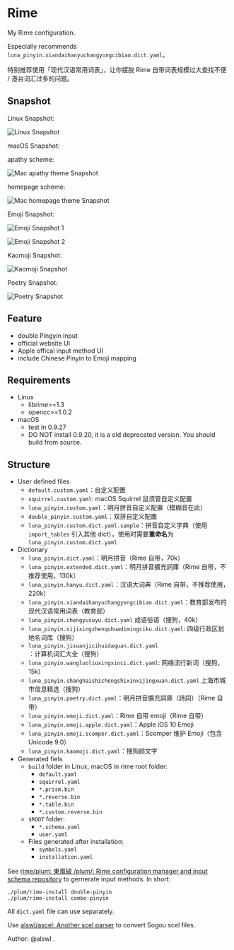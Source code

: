 # Rime

My Rime configuration.

Especially recommends `luna_pinyin.xiandaihanyuchangyongcibiao.dict.yaml`。

特别推荐使用「现代汉语常用词表」，让你摆脱 Rime 自带词表规模过大查找不便 / 港台词汇过多的问题。

## Snapshot

Linux Snapshot:

![Linux Snapshot](https://raw.githubusercontent.com/alswl/Rime/master/snapshots/linux-rime.png)

macOS Snapshot:

apathy scheme:

![Mac apathy theme Snapshot](https://raw.githubusercontent.com/alswl/Rime/master/snapshots/mac-rime-apathy.png)

homepage scheme:

![Mac homepage theme Snapshot](https://raw.githubusercontent.com/alswl/Rime/master/snapshots/mac-rime-homepage.png)

Emoji Snapshot:

![Emoji Snapshot 1](https://raw.githubusercontent.com/alswl/Rime/master/snapshots/emoji-1.png)

![Emoji Snapshot 2](https://raw.githubusercontent.com/alswl/Rime/master/snapshots/emoji-2.png)

Kaomoji Snapshot:

![Kaomoji Snapshot](https://raw.githubusercontent.com/alswl/Rime/master/snapshots/kaomoji.png)

Poetry Snapshot:

![Poetry Snapshot](https://raw.githubusercontent.com/alswl/Rime/master/snapshots/poetry.png)


## Feature

*   double Pingyin input
*   official website UI
*   Apple offical input method UI
*   include Chinese Pinyin to Emoji mapping


## Requirements

*   Linux
    *   librime>=1.3
    *   opencc>=1.0.2
*   macOS
    *   test in 0.9.27
    *   DO NOT install 0.9.20, it is a old deprecated version. You should build from source.


## Structure

*   User defined files
    *   `default.custom.yaml`：自定义配置
    *   `squirrel.custom.yaml`: macOS Squirrel 鼠须管自定义配置
    *   `luna_pinyin.custom.yaml`：明月拼音自定义配置（模糊音在此）
    *   `double_pinyin.custom.yaml`：双拼自定义配置
    *   `luna_pinyin.custom.dict.yaml.sample`：拼音自定义字典（使用 `import_tables`
        引入其他 dict），使用时需要**重命名**为 `luna_pinyin.custom.dict.yaml`
*   Dictionary
    *   `luna_pinyin.dict.yaml`：明月拼音（Rime 自带，70k）
    *   `luna_pinyin.extended.dict.yaml`：明月拼音擴充詞庫（Rime 自带，不推荐使用，130k）
    *   `luna_pinyin.hanyu.dict.yaml`：汉语大词典（Rime 自带，不推荐使用，220k）
    *   `luna_pinyin.xiandaihanyuchangyongcibiao.dict.yaml`：教育部发布的现代汉语常用词表（教育部）
    *   `luna_pinyin.chengyusuyu.dict.yaml` 成语俗语（搜狗，40k）
    *   `luna_pinyin.sijixingzhenquhuadimingciku.dict.yaml`: 四级行政区划地名词库（搜狗）
    *   `luna_pinyin.jisuanjicihuidaquan.dict.yaml`：计算机词汇大全（搜狗）
    *   `luna_pinyin.wangluoliuxingxinci.dict.yaml`: 网络流行新词（搜狗，15k）
    *   `luna_pinyin.shanghaishichengshixinxijingxuan.dict.yaml` 上海市城市信息精选（搜狗）
    *   `luna_pinyin.poetry.dict.yaml`：明月拼音擴充詞庫（詩詞）（Rime 自带）
    *   `luna_pinyin.emoji.dict.yaml`：Rime 自带 emoji（Rime 自带）
    *   `luna_pinyin.emoji.apple.dict.yaml`：Apple iOS 10 Emoji
    *   `luna_pinyin.emoji.scomper.dict.yaml`：Scomper 维护 Emoji（包含 Unicode 9.0）
    *   `luna_pinyin.kaomoji.dict.yaml`：搜狗颜文字
*   Generated fiels
    *   `build` folder in Linux, macOS in rime root folder:
        *   `default.yaml`
        *   `squirrel.yaml`
        *   `*.prism.bin`
        *   `*.reverse.bin`
        *   `*.table.bin`
        *   `*.custom.reverse.bin`
    *   `$ROOT` folder:
        *   `*.schema.yaml`
        *   `user.yaml`
    *   Files generated after installation:
        *   `symbols.yaml`
        *   `installation.yaml`

See [rime/plum: 東風破 /plum/: Rime configuration manager and input schema repository](https://github.com/rime/plum)
to gernerate input methods. In short:

```
./plum/rime-install double-pinyin
./plum/rime-install combo-pinyin
```

All `dict.yaml` file can use separately.

Use [alswl/ascel: Another scel parser](https://github.com/alswl/ascel) to convert Sogou scel files.

Author: @alswl .
